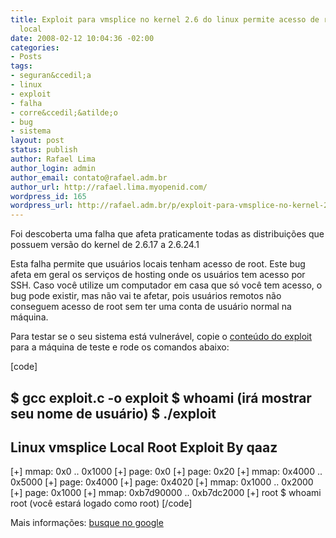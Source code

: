 ```yaml
---
title: Exploit para vmsplice no kernel 2.6 do linux permite acesso de root para usu&aacute;rio
  local
date: 2008-02-12 10:04:36 -02:00
categories:
- Posts
tags:
- seguran&ccedil;a
- linux
- exploit
- falha
- corre&ccedil;&atilde;o
- bug
- sistema
layout: post
status: publish
author: Rafael Lima
author_login: admin
author_email: contato@rafael.adm.br
author_url: http://rafael.lima.myopenid.com/
wordpress_id: 165
wordpress_url: http://rafael.adm.br/p/exploit-para-vmsplice-no-kernel-26-do-linux-permite-acesso-de-root-para-usuario-local/
---
```


Foi descoberta uma falha que afeta praticamente todas as distribui&ccedil;&otilde;es que possuem vers&atilde;o do kernel de 2.6.17 a 2.6.24.1

Esta falha permite que usu&aacute;rios locais tenham acesso de root. Este bug afeta em geral os servi&ccedil;os de hosting onde os usu&aacute;rios tem acesso por SSH. Caso voc&ecirc; utilize um computador em casa que s&oacute; voc&ecirc; tem acesso, o bug pode existir, mas n&atilde;o vai te afetar, pois usu&aacute;rios remotos n&atilde;o conseguem acesso de root sem ter uma conta de usu&aacute;rio normal na m&aacute;quina.

Para testar se o seu sistema est&aacute; vulner&aacute;vel, copie o <a href="http://www.milw0rm.com/exploits/5092">conte&uacute;do do exploit</a> para a m&aacute;quina de teste e rode os comandos abaixo:

[code]

$ gcc exploit.c -o exploit
$ whoami
(ir&aacute; mostrar seu nome de usu&aacute;rio)
$ ./exploit
-----------------------------------
Linux vmsplice Local Root Exploit
By qaaz
-----------------------------------
[+] mmap: 0x0 .. 0x1000
[+] page: 0x0
[+] page: 0x20
[+] mmap: 0x4000 .. 0x5000
[+] page: 0x4000
[+] page: 0x4020
[+] mmap: 0x1000 .. 0x2000
[+] page: 0x1000
[+] mmap: 0xb7d90000 .. 0xb7dc2000
[+] root
$ whoami
root
(voc&ecirc; estar&aacute; logado como root)
[/code]

Mais informa&ccedil;&otilde;es: <a href="http://www.google.com/search?q=exploit+kernel+2.6+local+root">busque no google</a>
